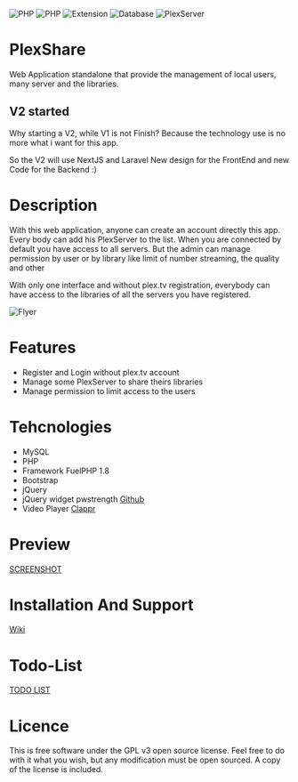 ![PHP](https://img.shields.io/badge/PHP->=_8.0-738bd7.svg?style=flat-square)
![PHP](https://img.shields.io/badge/FuelPhp-1.8.2-8304d7.svg?style=flat-square)
![Extension](https://img.shields.io/badge/Needed-Curl-blue.svg?style=flat-square)
![Database](https://img.shields.io/badge/Needed-MySQL-blue.svg?style=flat-square)
![PlexServer](https://img.shields.io/badge/Needed-PlexServer-yellow.svg?style=flat-square)

# PlexShare
Web Application standalone that provide the management of local users, many server and the libraries.

## V2 started
Why starting a V2, while V1 is not Finish?
Because the technology use is no more what i want for this app.

So the V2 will use NextJS and Laravel
New design for the FrontEnd and new Code for the Backend :)

# Description
With this web application, anyone can create an account directly this app.
Every body can add his PlexServer to the list.
When you are connected by default you have access to all servers.
But the admin can manage permission by user or by library like limit of number streaming, the quality and other

With only one interface and without plex.tv registration, everybody can have access to the libraries of all the servers you have registered.

![Flyer](https://i.imgur.com/TxMPjKm.png)

# Features
- Register and Login without plex.tv account
- Manage some PlexServer to share theirs libraries
- Manage permission to limit access to the users

# Tehcnologies
- MySQL
- PHP
- Framework FuelPHP 1.8
- Bootstrap
- jQuery
- jQuery widget pwstrength [Github](https://github.com/ablanco/jquery.pwstrength.bootstrap)
- Video Player [Clappr](https://github.com/clappr/clappr) 

# Preview
[SCREENSHOT](https://github.com/Chewbaka69/PlexShare/tree/master/screenshots)

# Installation And Support
[Wiki](https://github.com/Chewbaka69/PlexShare/wiki)

# Todo-List
[TODO LIST](https://github.com/Chewbaka69/PlexShare/blob/master/TODO_LIST.md)

# Licence
This is free software under the GPL v3 open source license. Feel free to do with it what you wish, but any modification must be open sourced. A copy of the license is included.
